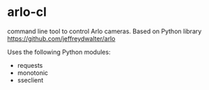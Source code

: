 # arlo-cl
command line tool to control Arlo cameras. Based on Python library https://github.com/jeffreydwalter/arlo

Uses the following Python modules:
* requests
* monotonic
* sseclient


